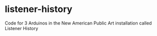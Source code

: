 listener-history
================

Code for 3 Arduinos in the New American Public Art installation called Listener History

